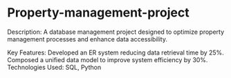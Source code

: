 # Property-management-project
Description:
A database management project designed to optimize property management processes and enhance data accessibility.

Key Features:
Developed an ER system reducing data retrieval time by 25%.
Composed a unified data model to improve system efficiency by 30%.
Technologies Used: SQL, Python
